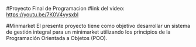 #Proyecto Final de Programacion
#link del video: https://youtu.be/7K0V4yysxbI

#Minmarket
El presente proyecto tiene como objetivo desarrollar un sistema de gestión integral para un minimarket utilizando los principios de la Programación Orientada a Objetos (POO). 
